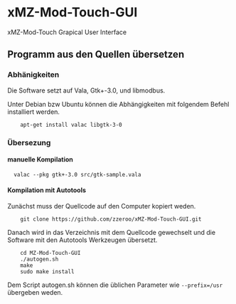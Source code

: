 # xMZ-Mod-Touch-GUI
xMZ-Mod-Touch Grapical User Interface


## Programm aus den Quellen übersetzen

### Abhänigkeiten

Die Software setzt auf Vala, Gtk+-3.0, und libmodbus.

Unter Debian bzw Ubuntu können die Abhängigkeiten mit folgendem Befehl
installiert werden.

        apt-get install valac libgtk-3-0

### Übersezung
#### manuelle Kompilation

      valac --pkg gtk+-3.0 src/gtk-sample.vala

#### Kompilation mit Autotools
Zunächst muss der Quellcode auf den Computer kopiert weden.

        git clone https://github.com/zzeroo/xMZ-Mod-Touch-GUI.git

Danach wird in das Verzeichnis mit dem Quellcode gewechselt und
die Software mit den Autotools Werkzeugen übersetzt.

        cd MZ-Mod-Touch-GUI
        ./autogen.sh
        make
        sudo make install

Dem Script autogen.sh können die üblichen Parameter wie `--prefix=/usr`
übergeben weden.
